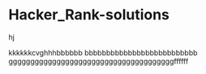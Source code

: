 # Hacker_Rank-solutions
hj

kkkkkkcvghhhbbbbbb
bbbbbbbbbbbbbbbbbbbbbbbbbb
ggggggggggggggggggggggggggggggggggggggffffff

